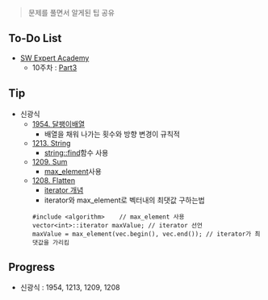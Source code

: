 > 문제를 풀면서 알게된 팁 공유

## To-Do List
- [SW Expert Academy](https://www.swexpertacademy.com/main/main.do)
    - 10주차 : [Part3](https://www.swexpertacademy.com/main/talk/solvingClub/problemBoxDetail.do?solveclubId=AV6kld8aisgDFASb&probBoxId=AV-HZfeqN3ADFASP&leftPage=1) 
    
## Tip
- 신광식
    - [1954. 달팽이배열](https://github.com/mel1015/algorithm-study/blob/1954/algorithm-study/week_10/1954_mel1015.cpp)
        - 배열을 채워 나가는 횟수와 방향 변경이 규칙적
    - [1213. String](https://github.com/mel1015/algorithm-study/blob/1213/algorithm-study/week_10/1213_mel1015.cpp)
        - [string::find](http://www.cplusplus.com/reference/string/string/find/)함수 사용
    - [1209. Sum](https://github.com/mel1015/algorithm-study/blob/1209/algorithm-study/week_10/1209_mel1015.cpp)
        - [max_element](https://en.cppreference.com/w/cpp/algorithm/max_element)사용
    - [1208. Flatten](https://github.com/mel1015/algorithm-study/blob/1208/algorithm-study/week_10/1208_mel1015.cpp)
        - [iterator 개념](http://hyeonstorage.tistory.com/318)
        - iterator와 max_element로 벡터내의 최댓값 구하는법  
        ```
        #include <algorithm>    // max_element 사용
        vector<int>::iterator maxValue; // iterator 선언
        maxValue = max_element(vec.begin(), vec.end()); // iterator가 최댓값을 가리킴
        ```
        
## Progress
- 신광식 : 1954, 1213, 1209, 1208